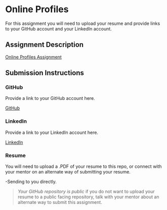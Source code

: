 # Online Profiles
For this assignment you will need to upload your resume and provide links to your GitHub account and your LinkedIn account.

## Assignment Description
[Online Profiles Assignment](https://education.launchcode.org/liftoff/modules/assignments/online-profiles)

## Submission Instructions
 
### GitHub
Provide a link to your GitHub account here.

[GitHub](https://github.com/aarras)

### LinkedIn
Provide a link to your LinkedIn account here.

[LinkedIn](https://www.linkedin.com/in/adamarras/)

### Resume
You will need to upload a .PDF of your resume to this repo, or connect with your mentor on an alternate way of submitting your resume.

-Sending to you directly.

> *Your GitHub repository is public* if you do not want to upload your resume to a public facing repository, talk with your mentor about an alternate way to submit this assignment.
